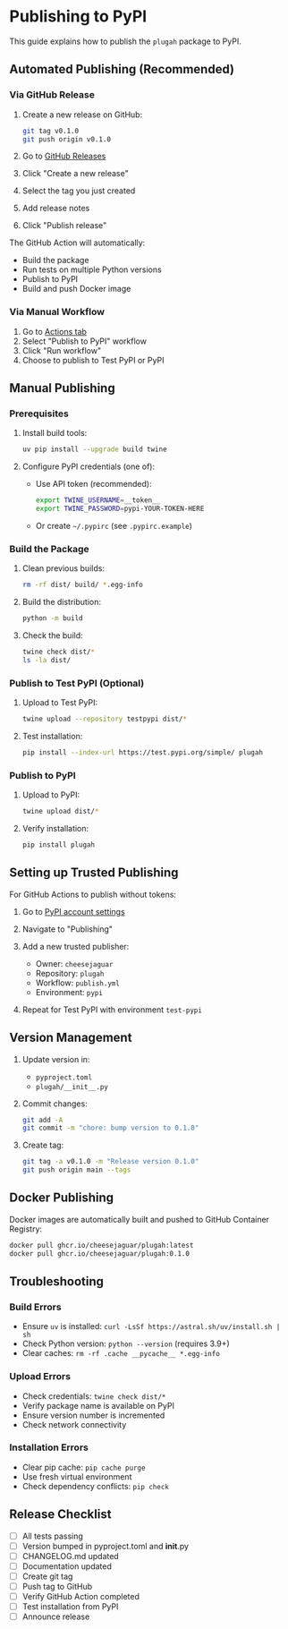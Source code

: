 # Publishing to PyPI

This guide explains how to publish the `plugah` package to PyPI.

## Automated Publishing (Recommended)

### Via GitHub Release

1. Create a new release on GitHub:
   ```bash
   git tag v0.1.0
   git push origin v0.1.0
   ```

2. Go to [GitHub Releases](https://github.com/cheesejaguar/plugah/releases)
3. Click "Create a new release"
4. Select the tag you just created
5. Add release notes
6. Click "Publish release"

The GitHub Action will automatically:
- Build the package
- Run tests on multiple Python versions
- Publish to PyPI
- Build and push Docker image

### Via Manual Workflow

1. Go to [Actions tab](https://github.com/cheesejaguar/plugah/actions)
2. Select "Publish to PyPI" workflow
3. Click "Run workflow"
4. Choose to publish to Test PyPI or PyPI

## Manual Publishing

### Prerequisites

1. Install build tools:
   ```bash
   uv pip install --upgrade build twine
   ```

2. Configure PyPI credentials (one of):
   - Use API token (recommended):
     ```bash
     export TWINE_USERNAME=__token__
     export TWINE_PASSWORD=pypi-YOUR-TOKEN-HERE
     ```
   - Or create `~/.pypirc` (see `.pypirc.example`)

### Build the Package

1. Clean previous builds:
   ```bash
   rm -rf dist/ build/ *.egg-info
   ```

2. Build the distribution:
   ```bash
   python -m build
   ```

3. Check the build:
   ```bash
   twine check dist/*
   ls -la dist/
   ```

### Publish to Test PyPI (Optional)

1. Upload to Test PyPI:
   ```bash
   twine upload --repository testpypi dist/*
   ```

2. Test installation:
   ```bash
   pip install --index-url https://test.pypi.org/simple/ plugah
   ```

### Publish to PyPI

1. Upload to PyPI:
   ```bash
   twine upload dist/*
   ```

2. Verify installation:
   ```bash
   pip install plugah
   ```

## Setting up Trusted Publishing

For GitHub Actions to publish without tokens:

1. Go to [PyPI account settings](https://pypi.org/manage/account/)
2. Navigate to "Publishing"
3. Add a new trusted publisher:
   - Owner: `cheesejaguar`
   - Repository: `plugah`
   - Workflow: `publish.yml`
   - Environment: `pypi`

4. Repeat for Test PyPI with environment `test-pypi`

## Version Management

1. Update version in:
   - `pyproject.toml`
   - `plugah/__init__.py`

2. Commit changes:
   ```bash
   git add -A
   git commit -m "chore: bump version to 0.1.0"
   ```

3. Create tag:
   ```bash
   git tag -a v0.1.0 -m "Release version 0.1.0"
   git push origin main --tags
   ```

## Docker Publishing

Docker images are automatically built and pushed to GitHub Container Registry:

```bash
docker pull ghcr.io/cheesejaguar/plugah:latest
docker pull ghcr.io/cheesejaguar/plugah:0.1.0
```

## Troubleshooting

### Build Errors

- Ensure `uv` is installed: `curl -LsSf https://astral.sh/uv/install.sh | sh`
- Check Python version: `python --version` (requires 3.9+)
- Clear caches: `rm -rf .cache __pycache__ *.egg-info`

### Upload Errors

- Check credentials: `twine check dist/*`
- Verify package name is available on PyPI
- Ensure version number is incremented
- Check network connectivity

### Installation Errors

- Clear pip cache: `pip cache purge`
- Use fresh virtual environment
- Check dependency conflicts: `pip check`

## Release Checklist

- [ ] All tests passing
- [ ] Version bumped in pyproject.toml and __init__.py
- [ ] CHANGELOG.md updated
- [ ] Documentation updated
- [ ] Create git tag
- [ ] Push tag to GitHub
- [ ] Verify GitHub Action completed
- [ ] Test installation from PyPI
- [ ] Announce release